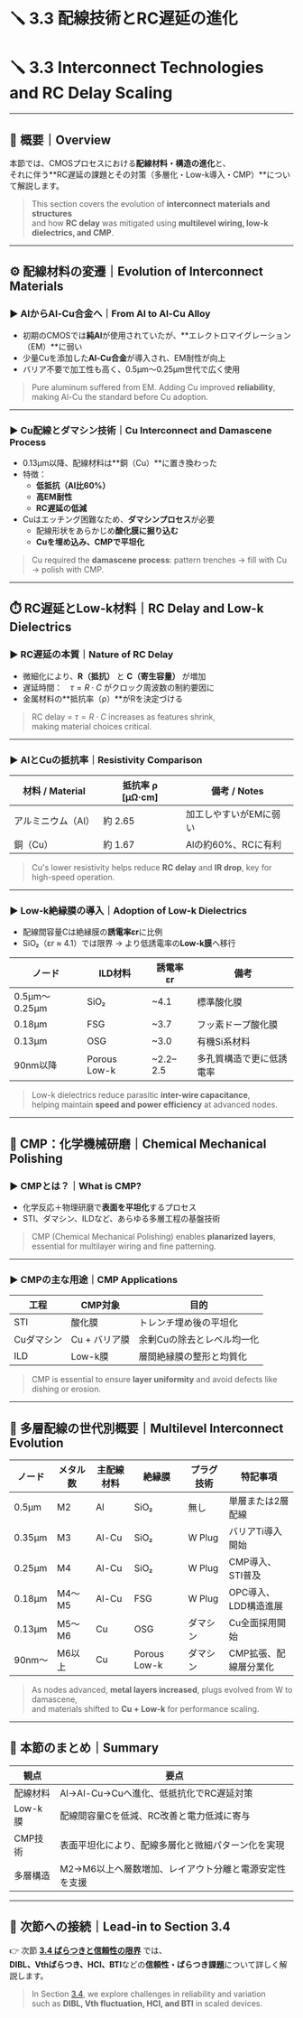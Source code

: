 # 🪛 3.3 配線技術とRC遅延の進化  
# 🪛 3.3 Interconnect Technologies and RC Delay Scaling

---

## 🧭 概要｜Overview

本節では、CMOSプロセスにおける**配線材料・構造の進化**と、  
それに伴う**RC遅延の課題とその対策（多層化・Low-k導入・CMP）**について解説します。

> This section covers the evolution of **interconnect materials and structures**  
> and how **RC delay** was mitigated using **multilevel wiring, low-k dielectrics, and CMP**.

---

## ⚙️ 配線材料の変遷｜Evolution of Interconnect Materials

### ▶ AlからAl-Cu合金へ｜From Al to Al-Cu Alloy

- 初期のCMOSでは**純Al**が使用されていたが、**エレクトロマイグレーション（EM）**に弱い  
- 少量Cuを添加した**Al-Cu合金**が導入され、EM耐性が向上  
- バリア不要で加工性も高く、0.5µm〜0.25µm世代で広く使用

> Pure aluminum suffered from EM. Adding Cu improved **reliability**, making Al-Cu the standard before Cu adoption.

---

### ▶ Cu配線とダマシン技術｜Cu Interconnect and Damascene Process

- 0.13µm以降、配線材料は**銅（Cu）**に置き換わった  
- 特徴：  
  - **低抵抗（Al比60%）**  
  - **高EM耐性**  
  - **RC遅延の低減**  
- Cuはエッチング困難なため、**ダマシンプロセス**が必要  
  - 配線形状をあらかじめ**酸化膜に掘り込む**  
  - **Cuを埋め込み、CMPで平坦化**

> Cu required the **damascene process**: pattern trenches → fill with Cu → polish with CMP.

---

## ⏱️ RC遅延とLow-k材料｜RC Delay and Low-k Dielectrics

### ▶ RC遅延の本質｜Nature of RC Delay

- 微細化により、**R（抵抗）** と **C（寄生容量）** が増加  
- 遅延時間：　$\tau = R \cdot C$  がクロック周波数の制約要因に  
- 金属材料の**抵抗率（ρ）**がRを決定づける

> RC delay = $\tau = R \cdot C$ increases as features shrink,  
> making material choices critical.

---

### ▶ AlとCuの抵抗率｜Resistivity Comparison

| 材料 / Material | 抵抗率 ρ [μΩ·cm] | 備考 / Notes |
|----------------|------------------|----------------|
| アルミニウム（Al） | 約 2.65           | 加工しやすいがEMに弱い |
| 銅（Cu）         | 約 1.67           | Alの約60%、RCに有利     |

> Cu's lower resistivity helps reduce **RC delay** and **IR drop**, key for high-speed operation.

---

### ▶ Low-k絶縁膜の導入｜Adoption of Low-k Dielectrics

- 配線間容量Cは絶縁膜の**誘電率εr**に比例  
- SiO₂（εr ≈ 4.1）では限界 → より低誘電率の**Low-k膜**へ移行

| ノード | ILD材料 | 誘電率 εr | 備考 |
|--------|---------|------------|------|
| 0.5µm〜0.25µm | SiO₂ | ~4.1 | 標準酸化膜 |
| 0.18µm        | FSG   | ~3.7 | フッ素ドープ酸化膜 |
| 0.13µm        | OSG   | ~3.0 | 有機Si系材料 |
| 90nm以降      | Porous Low-k | ~2.2–2.5 | 多孔質構造で更に低誘電率 |

> Low-k dielectrics reduce parasitic **inter-wire capacitance**,  
> helping maintain **speed and power efficiency** at advanced nodes.

---

## 🧼 CMP：化学機械研磨｜Chemical Mechanical Polishing

### ▶ CMPとは？｜What is CMP?

- 化学反応＋物理研磨で**表面を平坦化**するプロセス  
- STI、ダマシン、ILDなど、あらゆる多層工程の基盤技術

> CMP (Chemical Mechanical Polishing) enables **planarized layers**,  
> essential for multilayer wiring and fine patterning.

---

### ▶ CMPの主な用途｜CMP Applications

| 工程 | CMP対象 | 目的 |
|------|---------|------|
| STI | 酸化膜 | トレンチ埋め後の平坦化 |
| Cuダマシン | Cu + バリア膜 | 余剰Cuの除去とレベル均一化 |
| ILD | Low-k膜 | 層間絶縁膜の整形と均質化 |

> CMP is essential to ensure **layer uniformity** and avoid defects like dishing or erosion.

---

## 🧩 多層配線の世代別概要｜Multilevel Interconnect Evolution

| ノード | メタル数 | 主配線材料 | 絶縁膜 | プラグ技術 | 特記事項 |
|--------|----------|------------|--------|------------|-----------|
| 0.5µm  | M2       | Al         | SiO₂   | 無し       | 単層または2層配線 |
| 0.35µm | M3       | Al-Cu      | SiO₂   | W Plug     | バリアTi導入開始 |
| 0.25µm | M4       | Al-Cu      | SiO₂   | W Plug     | CMP導入、STI普及 |
| 0.18µm | M4〜M5   | Al-Cu      | FSG    | W Plug     | OPC導入、LDD構造進展 |
| 0.13µm | M5〜M6   | Cu         | OSG    | ダマシン   | Cu全面採用開始 |
| 90nm〜 | M6以上   | Cu         | Porous Low-k | ダマシン | CMP拡張、配線層分業化 |

> As nodes advanced, **metal layers increased**, plugs evolved from W to damascene,  
> and materials shifted to **Cu + Low-k** for performance scaling.

---

## 🧠 本節のまとめ｜Summary

| 観点 | 要点 |
|------|------|
| 配線材料 | Al→Al-Cu→Cuへ進化、低抵抗化でRC遅延対策 |
| Low-k膜 | 配線間容量Cを低減、RC改善と電力低減に寄与 |
| CMP技術 | 表面平坦化により、配線多層化と微細パターン化を実現 |
| 多層構造 | M2→M6以上へ層数増加、レイアウト分離と電源安定性を支援 |

---

## 📘 次節への接続｜Lead-in to Section 3.4

👉 次節 [**3.4 ばらつきと信頼性の限界**](./3.4_variation_and_reliability.md) では、  
**DIBL、Vthばらつき、HCI、BTI**などの**信頼性・ばらつき課題**について詳しく解説します。

> In Section [3.4](./3.4_variation_and_reliability.md), we explore challenges in reliability and variation  
> such as **DIBL, Vth fluctuation, HCI, and BTI** in scaled devices.
